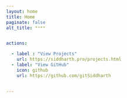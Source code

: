 ```yaml
---
layout: home
title: Home
paginate: false
alt_title: ᴴᵒᵐᵉ


actions:

  - label : "View Projects"
    url: https://siddharth.pro/projects.html
  - label: "View GitHub"
    icon: github
    url: https://github.com/gitSiddharth


---
```


